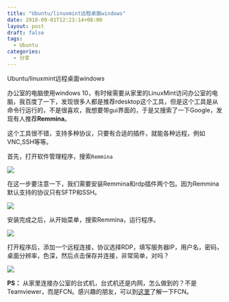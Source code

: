 ```yaml
---
title: "Ubuntu/linuxmint远程桌面windows"
date: 2018-09-01T12:23:14+08:00
layout: post
draft: false
tags: 
  - Ubuntu
categories:
  - 分享
---
```


Ubuntu/linuxmint远程桌面windows

办公室的电脑使用windows 10，有时候需要从家里的LinuxMint访问办公室的电脑，我百度了一下，发现很多人都是推荐rdesktop这个工具，但是这个工具是从命令行运行的，不是很喜欢，我想要带gui界面的，于是又搜索了一下Google，发现有人推荐**Remmina**。

这个工具很不错，支持多种协议，只要有合适的插件，就能各种远程，例如VNC,SSH等等。
<!--more-->
首先，打开软件管理程序，搜索`Remmina`

![](https://raw.githubusercontent.com/istek/img/master/imgRDP_Remmina.png)

在这一步要注意一下，我们需要安装Remmina和rdp插件两个包。因为Remmina默认支持的协议只有SFTP和SSH。

![](https://raw.githubusercontent.com/istek/img/master/imgRDP_RemminaPlugins.png)

安装完成之后，从开始菜单，搜索Remmina，运行程序。

![](https://raw.githubusercontent.com/istek/img/master/imgRDP_RemminaList.png)

打开程序后，添加一个远程连接，协议选择RDP，填写服务器IP，用户名，密码，桌面分辨率，色深，然后点击保存并连接，非常简单，对吗？

![](https://raw.githubusercontent.com/istek/img/master/imgRDP_RemminaConnect.png)

**PS：**
从家里连接办公室的台式机，台式机还是内网，怎么做到的？不是Teamviewer，而是FCN。感兴趣的朋友，可以到[这里](https://github.com/boywhp/fcn)了解一下FCN。
